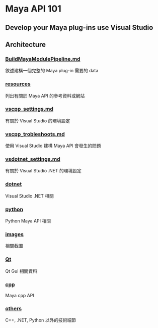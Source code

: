 # Maya API 101

## Develop your Maya plug-ins use Visual Studio

## Architecture

### [BuildMayaModulePipeline.md](./BuildMayaModulePipeline)

敘述建構一個完整的 Maya plug-in 需要的 data

### [resources](./resources.md)

列出有關於 Maya API 的參考資料或網站

### [vscpp_settings.md](./vscpp_settings.md)

有關於 Visual Studio 的環境設定

### [vscpp_trobleshoots.md](./vscpp_trobleshoots.md)

使用 Visual Studio 建構 Maya API 會發生的問題

### [vsdotnet_settings.md](./vsdotnet_settings.md)

有關於 Visual Studio .NET 的環境設定

### [dotnet](./dotnet/)

Visual Studio .NET 相關

### [python](./python/)

Python Maya API 相關

### [images](./images/)

相關截圖

### [Qt](./Qt/)

Qt Gui 相關資料

### [cpp](./cpp/)

Maya cpp API

### [others](./others/)

C++, .NET, Python 以外的技術細節